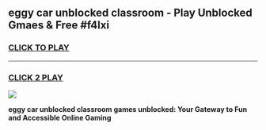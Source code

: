 
## eggy car unblocked classroom - Play Unblocked Gmaes & Free #f4lxi
<h3>
<a href="https://news.freeplayer.one?title=eggy_car_unblocked_classroom&ref=24F">CLICK TO PLAY</a></h3>
<hr>

<h3>
<a href="https://news.freeplayer.one?title=eggy_car_unblocked_classroom&ref=24F">CLICK 2 PLAY</a>
  
</h3>

<a href="https://news.freeplayer.one?title=eggy_car_unblocked_classroom&ref=24F/"><img src="https://clearcache.store/games.png"></a>


**eggy car unblocked classroom games unblocked: Your Gateway to Fun and Accessible Online Gaming**
